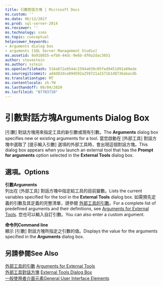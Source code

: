 ```yaml
---
title: 引數對話方塊 | Microsoft Docs
ms.custom: ''
ms.date: 06/13/2017
ms.prod: sql-server-2014
ms.reviewer: ''
ms.technology: ssms
ms.topic: conceptual
helpviewer_keywords:
- Arguments dialog box
- arguments [SQL Server Management Studio]
ms.assetid: 9a918855-efb8-44dc-9e6b-df0a2dac3651
author: stevestein
ms.author: sstein
ms.openlocfilehash: 516e872a9544c2594a039c05fed9451d91a89ede
ms.sourcegitcommit: ad4d92dce894592a259721a1571b1d8736abacdb
ms.translationtype: MT
ms.contentlocale: zh-TW
ms.lasthandoff: 08/04/2020
ms.locfileid: "87703710"
---
```

# <a name="arguments-dialog-box"></a><span data-ttu-id="c30b9-102">引數對話方塊</span><span class="sxs-lookup"><span data-stu-id="c30b9-102">Arguments Dialog Box</span></span>
  <span data-ttu-id="c30b9-103">[引數]  對話方塊用來指定工具的新引數或現有引數。</span><span class="sxs-lookup"><span data-stu-id="c30b9-103">The **Arguments** dialog box specifies new or existing arguments for a tool.</span></span> <span data-ttu-id="c30b9-104">當您啟動在 [外部工具]  對話方塊中選取了 [提示輸入引數]  選項的外部工具時，會出現這個對話方塊。</span><span class="sxs-lookup"><span data-stu-id="c30b9-104">This dialog box appears when you launch an external tool that has the **Prompt for arguments** option selected in the **External Tools** dialog box.</span></span>  
  
## <a name="options"></a><span data-ttu-id="c30b9-105">選項。</span><span class="sxs-lookup"><span data-stu-id="c30b9-105">Options</span></span>  
 <span data-ttu-id="c30b9-106">**引數**</span><span class="sxs-lookup"><span data-stu-id="c30b9-106">**Arguments**</span></span>  
 <span data-ttu-id="c30b9-107">列出在 [外部工具]  對話方塊中指定給工具的目前變數。</span><span class="sxs-lookup"><span data-stu-id="c30b9-107">Lists the current variables specified for the tool in the **External Tools** dialog box.</span></span> <span data-ttu-id="c30b9-108">如需預先定義的引數及其定義的完整清單，請參閱 [外部工具的引數](menu-help/external-tools.md)。</span><span class="sxs-lookup"><span data-stu-id="c30b9-108">For a complete list of predefined arguments and their definitions, see [Arguments for External Tools](menu-help/external-tools.md).</span></span> <span data-ttu-id="c30b9-109">您也可以輸入自訂引數。</span><span class="sxs-lookup"><span data-stu-id="c30b9-109">You can also enter a custom argument.</span></span>  
  
 <span data-ttu-id="c30b9-110">**命令列**</span><span class="sxs-lookup"><span data-stu-id="c30b9-110">**Command line**</span></span>  
 <span data-ttu-id="c30b9-111">顯示 [引數]  對話方塊所指定之引數的值。</span><span class="sxs-lookup"><span data-stu-id="c30b9-111">Displays the value for the arguments specified in the **Arguments** dialog box.</span></span>  
  
## <a name="see-also"></a><span data-ttu-id="c30b9-112">另請參閱</span><span class="sxs-lookup"><span data-stu-id="c30b9-112">See Also</span></span>  
 <span data-ttu-id="c30b9-113">[外部工具的引數](menu-help/external-tools.md) </span><span class="sxs-lookup"><span data-stu-id="c30b9-113">[Arguments for External Tools](menu-help/external-tools.md) </span></span>  
 <span data-ttu-id="c30b9-114">[外部工具對話方塊](external-tools-dialog-box.md) </span><span class="sxs-lookup"><span data-stu-id="c30b9-114">[External Tools Dialog Box](external-tools-dialog-box.md) </span></span>  
 [<span data-ttu-id="c30b9-115">一般使用者介面元素</span><span class="sxs-lookup"><span data-stu-id="c30b9-115">General User Interface Elements</span></span>](general-user-interface-elements.md)  
  
  
